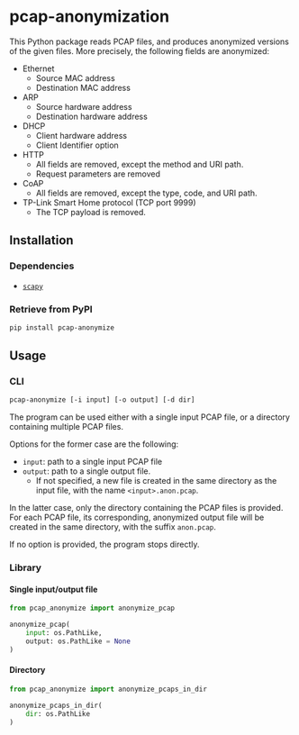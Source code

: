 # pcap-anonymization

This Python package reads PCAP files,
and produces anonymized versions of the given files.
More precisely, the following fields are anonymized:
- Ethernet
  - Source MAC address
  - Destination MAC address
- ARP
  - Source hardware address
  - Destination hardware address
- DHCP
  - Client hardware address
  - Client Identifier option
- HTTP
  - All fields are removed, except the method and URI path.
  - Request parameters are removed
- CoAP
  - All fields are removed, except the type, code, and URI path.
- TP-Link Smart Home protocol (TCP port 9999)
  - The TCP payload is removed.


## Installation

### Dependencies
- [`scapy`](https://pypi.org/project/scapy)

### Retrieve from PyPI

```bash
pip install pcap-anonymize
```

## Usage

### CLI

```bash
pcap-anonymize [-i input] [-o output] [-d dir]
```

The program can be used either with a single input PCAP file,
or a directory containing multiple PCAP files.

Options for the former case are the following:
- `input`: path to a single input PCAP file
- `output`: path to a single output file.
  - If not specified, a new file is created in the same directory as the input file, with the name `<input>.anon.pcap`.

In the latter case, only the directory containing the PCAP files is provided.
For each PCAP file, its corresponding, anonymized output file will be created in the same directory,
with the suffix `anon.pcap`.


If no option is provided, the program stops directly.


### Library

#### Single input/output file
```python
from pcap_anonymize import anonymize_pcap

anonymize_pcap(
    input: os.PathLike,
    output: os.PathLike = None
)
```

#### Directory
```python
from pcap_anonymize import anonymize_pcaps_in_dir

anonymize_pcaps_in_dir(
    dir: os.PathLike
)
```
